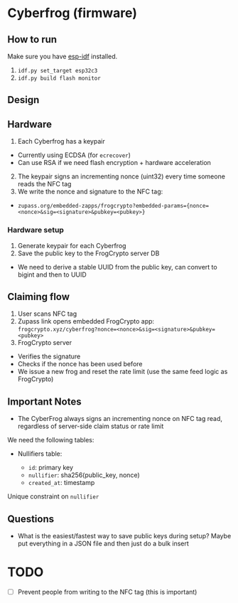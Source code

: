 # Cyberfrog (firmware)

## How to run

Make sure you have [esp-idf](https://github.com/espressif/esp-idf) installed.

1. `idf.py set_target esp32c3`
2. `idf.py build flash monitor`

## Design

## Hardware

1.  Each Cyberfrog has a keypair

- Currently using ECDSA (for `ecrecover`)
- Can use RSA if we need flash encryption + hardware acceleration

2. The keypair signs an incrementing nonce (uint32) every time someone reads the NFC tag
3. We write the nonce and signature to the NFC tag:

- `zupass.org/embedded-zapps/frogcrypto?embedded-params={nonce=<nonce>&sig=<signature>&pubkey=<pubkey>}`

### Hardware setup

1. Generate keypair for each Cyberfrog
2. Save the public key to the FrogCrypto server DB

- We need to derive a stable UUID from the public key, can convert to bigint and then to UUID

## Claiming flow

1. User scans NFC tag
2. Zupass link opens embedded FrogCrypto app: `frogcrypto.xyz/cyberfrog?nonce=<nonce>&sig=<signature>&pubkey=<pubkey>`
3. FrogCrypto server

- Verifies the signature
- Checks if the nonce has been used before
- We issue a new frog and reset the rate limit (use the same feed logic as FrogCrypto)

## Important Notes

- The CyberFrog always signs an incrementing nonce on NFC tag read, regardless of server-side claim status or rate limit

We need the following tables:

- Nullifiers table:

  - `id`: primary key
  - `nullifier`: sha256(public_key, nonce)
  - `created_at`: timestamp

Unique constraint on `nullifier`

## Questions

- What is the easiest/fastest way to save public keys during setup? Maybe put everything in a JSON file and then just do a bulk insert

# TODO

- [ ] Prevent people from writing to the NFC tag (this is important)
